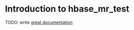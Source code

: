 # Introduction to hbase_mr_test

TODO: write [great documentation](http://jacobian.org/writing/great-documentation/what-to-write/)
